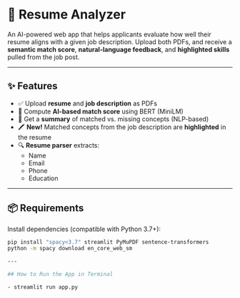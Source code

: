 # 🧠 Resume Analyzer

An AI-powered web app that helps applicants evaluate how well their resume aligns with a given job description. Upload both PDFs, and receive a **semantic match score**, **natural-language feedback**, and **highlighted skills** pulled from the job post.

---

## ✨ Features

- ✅ Upload **resume** and **job description** as PDFs
- 🧠 Compute **AI-based match score** using BERT (MiniLM)
- 🧾 Get a **summary** of matched vs. missing concepts (NLP-based)
- 🖍️ **New!** Matched concepts from the job description are **highlighted** in the resume
- 🔍 **Resume parser** extracts:
  - Name
  - Email
  - Phone
  - Education

---

## 📦 Requirements

Install dependencies (compatible with Python 3.7+):

```bash
pip install "spacy<3.7" streamlit PyMuPDF sentence-transformers
python -m spacy download en_core_web_sm

---

## How to Run the App in Terminal

- streamlit run app.py
```
